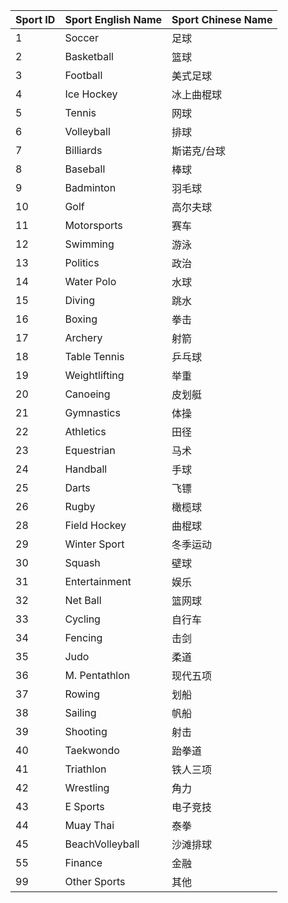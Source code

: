 ﻿| Sport ID | Sport English Name | Sport Chinese Name
| ------ | ------ | ------ |
| 1 | Soccer |足球 |
| 2 | Basketball |篮球 |
| 3 | Football |美式足球 |
| 4 | Ice Hockey |冰上曲棍球 |
| 5 | Tennis |网球 |
| 6 | Volleyball |排球 |
| 7 | Billiards |斯诺克/台球 |
| 8 | Baseball |棒球 |
| 9 | Badminton |羽毛球 |
| 10 |Golf | 高尔夫球 |
| 11 |Motorsports | 赛车 |
| 12 |Swimming | 游泳 |
| 13 |Politics | 政治 |
| 14 |Water Polo | 水球 |
| 15 |Diving | 跳水 |
| 16 |Boxing | 拳击 |
| 17 |Archery | 射箭 |
| 18 |Table Tennis | 乒乓球 |
| 19 |Weightlifting | 举重 |
| 20 |Canoeing | 皮划艇 |
| 21 |Gymnastics | 体操 |
| 22 |Athletics | 田径 |
| 23 |Equestrian | 马术 |
| 24 |Handball | 手球 |
| 25 |Darts | 飞镖 |
| 26 |Rugby | 橄榄球 |
| 28 |Field Hockey | 曲棍球 |
| 29 |Winter Sport | 冬季运动 |
| 30 |Squash | 壁球 |
| 31 |Entertainment | 娱乐 |
| 32 |Net Ball | 篮网球 |
| 33 |Cycling | 自行车 |
| 34 |Fencing | 击剑 |
| 35 |Judo | 柔道 |
| 36 |M. Pentathlon | 现代五项 |
| 37 |Rowing | 划船 |
| 38 |Sailing | 帆船 |
| 39 |Shooting | 射击 |
| 40 |Taekwondo | 跆拳道 |
| 41 |Triathlon | 铁人三项 |
| 42 |Wrestling | 角力 |
| 43 |E Sports | 电子竞技 |
| 44 |Muay Thai | 泰拳 |
| 45 |BeachVolleyball | 沙滩排球 |
| 55 |Finance | 金融 |
| 99 |Other Sports | 其他 |
